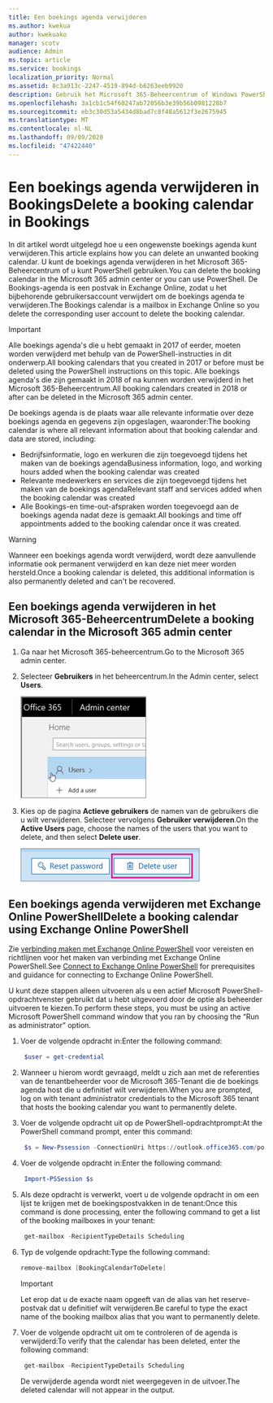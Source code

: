 ```yaml
---
title: Een boekings agenda verwijderen
ms.author: kwekua
author: kwekuako
manager: scotv
audience: Admin
ms.topic: article
ms.service: bookings
localization_priority: Normal
ms.assetid: 8c3a913c-2247-4519-894d-b6263eeb9920
description: Gebruik het Microsoft 365-Beheercentrum of Windows PowerShell om boekings agenda's te verwijderen.
ms.openlocfilehash: 3a1cb1c54f60247ab72056b3e39b56b0981228b7
ms.sourcegitcommit: eb3c30d53a5434d8bad7c8f48a5612f3e2675945
ms.translationtype: MT
ms.contentlocale: nl-NL
ms.lasthandoff: 09/09/2020
ms.locfileid: "47422440"
---
```

# <a name="delete-a-booking-calendar-in-bookings"></a><span data-ttu-id="dafdb-103">Een boekings agenda verwijderen in Bookings</span><span class="sxs-lookup"><span data-stu-id="dafdb-103">Delete a booking calendar in Bookings</span></span>

<span data-ttu-id="dafdb-104">In dit artikel wordt uitgelegd hoe u een ongewenste boekings agenda kunt verwijderen.</span><span class="sxs-lookup"><span data-stu-id="dafdb-104">This article explains how you can delete an unwanted booking calendar.</span></span> <span data-ttu-id="dafdb-105">U kunt de boekings agenda verwijderen in het Microsoft 365-Beheercentrum of u kunt PowerShell gebruiken.</span><span class="sxs-lookup"><span data-stu-id="dafdb-105">You can delete the booking calendar in the Microsoft 365 admin center or you can use PowerShell.</span></span> <span data-ttu-id="dafdb-106">De Bookings-agenda is een postvak in Exchange Online, zodat u het bijbehorende gebruikersaccount verwijdert om de boekings agenda te verwijderen.</span><span class="sxs-lookup"><span data-stu-id="dafdb-106">The Bookings calendar is a mailbox in Exchange Online so you delete the corresponding user account to delete the booking calendar.</span></span>

> [!IMPORTANT]
> <span data-ttu-id="dafdb-107">Alle boekings agenda's die u hebt gemaakt in 2017 of eerder, moeten worden verwijderd met behulp van de PowerShell-instructies in dit onderwerp.</span><span class="sxs-lookup"><span data-stu-id="dafdb-107">All booking calendars that you created in 2017 or before must be deleted using the PowerShell instructions on this topic.</span></span> <span data-ttu-id="dafdb-108">Alle boekings agenda's die zijn gemaakt in 2018 of na kunnen worden verwijderd in het Microsoft 365-Beheercentrum.</span><span class="sxs-lookup"><span data-stu-id="dafdb-108">All booking calendars created in 2018 or after can be deleted in the Microsoft 365 admin center.</span></span>

<span data-ttu-id="dafdb-109">De boekings agenda is de plaats waar alle relevante informatie over deze boekings agenda en gegevens zijn opgeslagen, waaronder:</span><span class="sxs-lookup"><span data-stu-id="dafdb-109">The booking calendar is where all relevant information about that booking calendar and data are stored, including:</span></span>

- <span data-ttu-id="dafdb-110">Bedrijfsinformatie, logo en werkuren die zijn toegevoegd tijdens het maken van de boekings agenda</span><span class="sxs-lookup"><span data-stu-id="dafdb-110">Business information, logo, and working hours added when the booking calendar was created</span></span>
- <span data-ttu-id="dafdb-111">Relevante medewerkers en services die zijn toegevoegd tijdens het maken van de boekings agenda</span><span class="sxs-lookup"><span data-stu-id="dafdb-111">Relevant staff and services added when the booking calendar was created</span></span>
- <span data-ttu-id="dafdb-112">Alle Bookings-en time-out-afspraken worden toegevoegd aan de boekings agenda nadat deze is gemaakt.</span><span class="sxs-lookup"><span data-stu-id="dafdb-112">All bookings and time off appointments added to the booking calendar once it was created.</span></span>

> [!WARNING]
> <span data-ttu-id="dafdb-113">Wanneer een boekings agenda wordt verwijderd, wordt deze aanvullende informatie ook permanent verwijderd en kan deze niet meer worden hersteld.</span><span class="sxs-lookup"><span data-stu-id="dafdb-113">Once a booking calendar is deleted, this additional information is also permanently deleted and can't be recovered.</span></span>

## <a name="delete-a-booking-calendar-in-the-microsoft-365-admin-center"></a><span data-ttu-id="dafdb-114">Een boekings agenda verwijderen in het Microsoft 365-Beheercentrum</span><span class="sxs-lookup"><span data-stu-id="dafdb-114">Delete a booking calendar in the Microsoft 365 admin center</span></span>

1. <span data-ttu-id="dafdb-115">Ga naar het Microsoft 365-beheercentrum.</span><span class="sxs-lookup"><span data-stu-id="dafdb-115">Go to the Microsoft 365 admin center.</span></span>

1. <span data-ttu-id="dafdb-116">Selecteer **Gebruikers** in het beheercentrum.</span><span class="sxs-lookup"><span data-stu-id="dafdb-116">In the Admin center, select **Users**.</span></span>

   ![Afbeelding van gebruikersinterface in Microsoft 365-Beheercentrum](../media/bookings-admin-center-users.png)

1. <span data-ttu-id="dafdb-118">Kies op de pagina **Actieve gebruikers** de namen van de gebruikers die u wilt verwijderen. Selecteer vervolgens **Gebruiker verwijderen**.</span><span class="sxs-lookup"><span data-stu-id="dafdb-118">On the **Active Users** page, choose the names of the users that you want to delete, and then select **Delete user**.</span></span>

   ![Afbeelding van de gebruikersinterface voor verwijderen van de gebruiker in Microsoft 365-Beheercentrum](../media/bookings-delete-user.png)

## <a name="delete-a-booking-calendar-using-exchange-online-powershell"></a><span data-ttu-id="dafdb-120">Een boekings agenda verwijderen met Exchange Online PowerShell</span><span class="sxs-lookup"><span data-stu-id="dafdb-120">Delete a booking calendar using Exchange Online PowerShell</span></span>

<span data-ttu-id="dafdb-121">Zie [verbinding maken met Exchange Online PowerShell](https://docs.microsoft.com/powershell/exchange/connect-to-exchange-online-powershell) voor vereisten en richtlijnen voor het maken van verbinding met Exchange Online PowerShell.</span><span class="sxs-lookup"><span data-stu-id="dafdb-121">See [Connect to Exchange Online PowerShell](https://docs.microsoft.com/powershell/exchange/connect-to-exchange-online-powershell) for prerequisites and guidance for connecting to Exchange Online PowerShell.</span></span>

<span data-ttu-id="dafdb-122">U kunt deze stappen alleen uitvoeren als u een actief Microsoft PowerShell-opdrachtvenster gebruikt dat u hebt uitgevoerd door de optie als beheerder uitvoeren te kiezen.</span><span class="sxs-lookup"><span data-stu-id="dafdb-122">To perform these steps, you must be using an active Microsoft PowerShell command window that you ran by choosing the “Run as administrator” option.</span></span>

1. <span data-ttu-id="dafdb-123">Voer de volgende opdracht in:</span><span class="sxs-lookup"><span data-stu-id="dafdb-123">Enter the following command:</span></span>

   ```PowerShell
    $user = get-credential
   ```

1. <span data-ttu-id="dafdb-124">Wanneer u hierom wordt gevraagd, meldt u zich aan met de referenties van de tenantbeheerder voor de Microsoft 365-Tenant die de boekings agenda host die u definitief wilt verwijderen.</span><span class="sxs-lookup"><span data-stu-id="dafdb-124">When you are prompted, log on with tenant administrator credentials to the Microsoft 365 tenant that hosts the booking calendar you want to permanently delete.</span></span>

1. <span data-ttu-id="dafdb-125">Voer de volgende opdracht uit op de PowerShell-opdrachtprompt:</span><span class="sxs-lookup"><span data-stu-id="dafdb-125">At the PowerShell command prompt, enter this command:</span></span>

   ```PowerShell
    $s = New-Pssession -ConnectionUri https://outlook.office365.com/powershell-liveid -Credential $user -Authentication basic -AllowRedirection -ConfigurationName Microsoft.Exchange
   ```

1. <span data-ttu-id="dafdb-126">Voer de volgende opdracht in:</span><span class="sxs-lookup"><span data-stu-id="dafdb-126">Enter the following command:</span></span>

   ```PowerShell
    Import-PSSession $s
   ```

1. <span data-ttu-id="dafdb-127">Als deze opdracht is verwerkt, voert u de volgende opdracht in om een lijst te krijgen met de boekingspostvakken in de tenant:</span><span class="sxs-lookup"><span data-stu-id="dafdb-127">Once this command is done processing, enter the following command to get a list of the booking mailboxes in your tenant:</span></span>

   ```PowerShell
    get-mailbox -RecipientTypeDetails Scheduling
   ```

1. <span data-ttu-id="dafdb-128">Typ de volgende opdracht:</span><span class="sxs-lookup"><span data-stu-id="dafdb-128">Type the following command:</span></span>

   ```PowerShell
   remove-mailbox [BookingCalendarToDelete]
   ```

   > [!IMPORTANT]
   > <span data-ttu-id="dafdb-129">Let erop dat u de exacte naam opgeeft van de alias van het reserve-postvak dat u definitief wilt verwijderen.</span><span class="sxs-lookup"><span data-stu-id="dafdb-129">Be careful to type the exact name of the booking mailbox alias that you want to permanently delete.</span></span>

1. <span data-ttu-id="dafdb-130">Voer de volgende opdracht uit om te controleren of de agenda is verwijderd:</span><span class="sxs-lookup"><span data-stu-id="dafdb-130">To verify that the calendar has been deleted, enter the following command:</span></span>

   ```PowerShell
    get-mailbox -RecipientTypeDetails Scheduling
   ```

   <span data-ttu-id="dafdb-131">De verwijderde agenda wordt niet weergegeven in de uitvoer.</span><span class="sxs-lookup"><span data-stu-id="dafdb-131">The deleted calendar will not appear in the output.</span></span>
